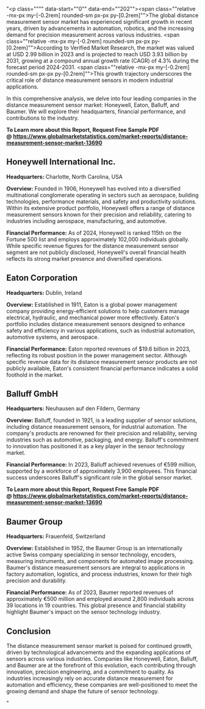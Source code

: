 "<p class="""" data-start=""0"" data-end=""202""><span class=""relative -mx-px my-[-0.2rem] rounded-sm px-px py-[0.2rem]"">The global distance measurement sensor market has experienced significant growth in recent years, driven by advancements in automation, robotics, and the increasing demand for precision measurement across various industries.</span> <span class=""relative -mx-px my-[-0.2rem] rounded-sm px-px py-[0.2rem]"">According to Verified Market Research, the market was valued at USD 2.99 billion in 2023 and is projected to reach USD 3.93 billion by 2031, growing at a compound annual growth rate (CAGR) of 4.3% during the forecast period 2024-2031.</span> <span class=""relative -mx-px my-[-0.2rem] rounded-sm px-px py-[0.2rem]"">This growth trajectory underscores the critical role of distance measurement sensors in modern industrial applications.</span></p>
<p class="""" data-start=""204"" data-end=""323""><span class=""relative -mx-px my-[-0.2rem] rounded-sm px-px py-[0.2rem]"">In this comprehensive analysis, we delve into four leading companies in the distance measurement sensor market: Honeywell, Eaton, Balluff, and Baumer.</span> <span class=""relative -mx-px my-[-0.2rem] rounded-sm px-px py-[0.2rem]"">We will explore their headquarters, financial performance, and contributions to the industry.</span></p>
<p class="""" data-start=""204"" data-end=""323""><strong>To Learn more about this Report, Request Free Sample PDF @&nbsp;<a href=""https://www.globalmarketstatistics.com/market-reports/distance-measurement-sensor-market-13690"">https://www.globalmarketstatistics.com/market-reports/distance-measurement-sensor-market-13690</a></strong></p>
<h2 class="""" data-start=""325"" data-end=""356"">Honeywell International Inc.</h2>
<p class="""" data-start=""358"" data-end=""457""><strong data-start=""358"" data-end=""375"">Headquarters:</strong> <span class=""relative -mx-px my-[-0.2rem] rounded-sm px-px py-[0.2rem]"">Charlotte, North Carolina, USA</span></p>
<p class="""" data-start=""459"" data-end=""598""><strong data-start=""459"" data-end=""472"">Overview:</strong> <span class=""relative -mx-px my-[-0.2rem] rounded-sm px-px py-[0.2rem]"">Founded in 1906, Honeywell has evolved into a diversified multinational conglomerate operating in sectors such as aerospace, building technologies, performance materials, and safety and productivity solutions.</span> <span class=""relative -mx-px my-[-0.2rem] rounded-sm px-px py-[0.2rem]"">Within its extensive product portfolio, Honeywell offers a range of distance measurement sensors known for their precision and reliability, catering to industries including aerospace, manufacturing, and automotive.</span></p>
<p class="""" data-start=""600"" data-end=""792""><strong data-start=""600"" data-end=""626"">Financial Performance:</strong> <span class=""relative -mx-px my-[-0.2rem] rounded-sm px-px py-[0.2rem]"">As of 2024, Honeywell is ranked 115th on the Fortune 500 list and employs approximately 102,000 individuals globally.</span> <span class=""relative -mx-px my-[-0.2rem] rounded-sm px-px py-[0.2rem]"">While specific revenue figures for the distance measurement sensor segment are not publicly disclosed, Honeywell's overall financial health reflects its strong market presence and diversified operations.</span></p>
<h2 class="""" data-start=""794"" data-end=""814"">Eaton Corporation</h2>
<p class="""" data-start=""816"" data-end=""919""><strong data-start=""816"" data-end=""833"">Headquarters:</strong> <span class=""relative -mx-px my-[-0.2rem] rounded-sm px-px py-[0.2rem]"">Dublin, Ireland</span></p>
<p class="""" data-start=""921"" data-end=""1060""><strong data-start=""921"" data-end=""934"">Overview:</strong> <span class=""relative -mx-px my-[-0.2rem] rounded-sm px-px py-[0.2rem]"">Established in 1911, Eaton is a global power management company providing energy-efficient solutions to help customers manage electrical, hydraulic, and mechanical power more effectively.</span> <span class=""relative -mx-px my-[-0.2rem] rounded-sm px-px py-[0.2rem]"">Eaton's portfolio includes distance measurement sensors designed to enhance safety and efficiency in various applications, such as industrial automation, automotive systems, and aerospace.</span></p>
<p class="""" data-start=""1062"" data-end=""1214""><strong data-start=""1062"" data-end=""1088"">Financial Performance:</strong> <span class=""relative -mx-px my-[-0.2rem] rounded-sm px-px py-[0.2rem]"">Eaton reported revenues of $19.6 billion in 2023, reflecting its robust position in the power management sector.</span> <span class=""relative -mx-px my-[-0.2rem] rounded-sm px-px py-[0.2rem]"">Although specific revenue data for its distance measurement sensor products are not publicly available, Eaton's consistent financial performance indicates a solid foothold in the market.</span></p>
<h2 class="""" data-start=""1216"" data-end=""1231"">Balluff GmbH</h2>
<p class="""" data-start=""1233"" data-end=""1336""><strong data-start=""1233"" data-end=""1250"">Headquarters:</strong> <span class=""relative -mx-px my-[-0.2rem] rounded-sm px-px py-[0.2rem]"">Neuhausen auf den Fildern, Germany</span></p>
<p class="""" data-start=""1338"" data-end=""1517""><strong data-start=""1338"" data-end=""1351"">Overview:</strong> <span class=""relative -mx-px my-[-0.2rem] rounded-sm px-px py-[0.2rem]"">Balluff, founded in 1921, is a leading supplier of sensor solutions, including distance measurement sensors, for industrial automation.</span> <span class=""relative -mx-px my-[-0.2rem] rounded-sm px-px py-[0.2rem]"">The company's products are renowned for their precision and reliability, serving industries such as automotive, packaging, and energy.</span> <span class=""relative -mx-px my-[-0.2rem] rounded-sm px-px py-[0.2rem]"">Balluff's commitment to innovation has positioned it as a key player in the sensor technology market.</span></p>
<p class="""" data-start=""1519"" data-end=""1711""><strong data-start=""1519"" data-end=""1545"">Financial Performance:</strong> <span class=""relative -mx-px my-[-0.2rem] rounded-sm px-px py-[0.2rem]"">In 2023, Balluff achieved revenues of &euro;599 million, supported by a workforce of approximately 3,900 employees.</span> <span class=""relative -mx-px my-[-0.2rem] rounded-sm px-px py-[0.2rem]"">This financial success underscores Balluff's significant role in the global sensor market.</span></p>
<p class="""" data-start=""1519"" data-end=""1711""><span class=""relative -mx-px my-[-0.2rem] rounded-sm px-px py-[0.2rem]""><strong>To Learn more about this Report, Request Free Sample PDF @&nbsp;<a href=""https://www.globalmarketstatistics.com/market-reports/distance-measurement-sensor-market-13690"">https://www.globalmarketstatistics.com/market-reports/distance-measurement-sensor-market-13690</a></strong></span></p>
<h2 class="""" data-start=""1713"" data-end=""1728"">Baumer Group</h2>
<p class="""" data-start=""1730"" data-end=""1833""><strong data-start=""1730"" data-end=""1747"">Headquarters:</strong> <span class=""relative -mx-px my-[-0.2rem] rounded-sm px-px py-[0.2rem]"">Frauenfeld, Switzerland</span></p>
<p class="""" data-start=""1835"" data-end=""1974""><strong data-start=""1835"" data-end=""1848"">Overview:</strong> <span class=""relative -mx-px my-[-0.2rem] rounded-sm px-px py-[0.2rem]"">Established in 1952, the Baumer Group is an internationally active Swiss company specializing in sensor technology, encoders, measuring instruments, and components for automated image processing.</span> <span class=""relative -mx-px my-[-0.2rem] rounded-sm px-px py-[0.2rem]"">Baumer's distance measurement sensors are integral to applications in factory automation, logistics, and process industries, known for their high precision and durability.</span></p>
<p class="""" data-start=""1976"" data-end=""2168""><strong data-start=""1976"" data-end=""2002"">Financial Performance:</strong> <span class=""relative -mx-px my-[-0.2rem] rounded-sm px-px py-[0.2rem]"">As of 2023, Baumer reported revenues of approximately &euro;500 million and employed around 2,800 individuals across 39 locations in 19 countries.</span> <span class=""relative -mx-px my-[-0.2rem] rounded-sm px-px py-[0.2rem]"">This global presence and financial stability highlight Baumer's impact on the sensor technology industry.</span></p>
<h2 class="""" data-start=""2170"" data-end=""2183"">Conclusion</h2>
<p class="""" data-start=""2185"" data-end=""2350""><span class=""relative -mx-px my-[-0.2rem] rounded-sm px-px py-[0.2rem]"">The distance measurement sensor market is poised for continued growth, driven by technological advancements and the expanding applications of sensors across various industries.</span> <span class=""relative -mx-px my-[-0.2rem] rounded-sm px-px py-[0.2rem]"">Companies like Honeywell, Eaton, Balluff, and Baumer are at the forefront of this evolution, each contributing through innovation, precision engineering, and a commitment to quality.</span> <span class=""relative -mx-px my-[-0.2rem] rounded-sm px-px py-[0.2rem]"">As industries increasingly rely on accurate distance measurement for automation and efficiency, these companies are well-positioned to meet the growing demand and shape the future of sensor technology.</span></p>"
